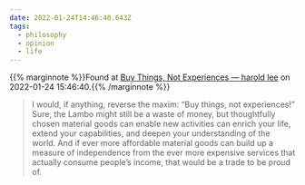 ```yaml
---
date: 2022-01-24T14:46:40.643Z
tags:
  - philosophy
  - opinion
  - life
---
```

{{% marginnote %}}Found at [Buy Things, Not Experiences — harold lee](https://write.as/harold-lee/theres-a-phrase-going-around-that-you-should-buy-experiences-not-things) on 2022-01-24 15:46:40.{{% /marginnote %}}

> I would, if anything, reverse the maxim: “Buy things, not experiences!” Sure, the Lambo might still be a waste of money, but thoughtfully chosen material goods can enable new activities can enrich your life, extend your capabilities, and deepen your understanding of the world. And if ever more affordable material goods can build up a measure of independence from the ever more expensive services that actually consume people’s income, that would be a trade to be proud of.

